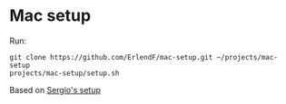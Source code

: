 # Mac setup

Run:

```
git clone https://github.com/ErlendF/mac-setup.git ~/projects/mac-setup
projects/mac-setup/setup.sh
```

Based on [Sergio's setup](https://github.com/sergiomss/mac-setup)